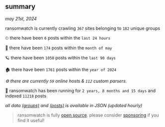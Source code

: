 
## summary
_may 21st, 2024_

ransomwatch is currently crawling `367` sites belonging to `182` unique groups

⏲ there have been `6` posts within the `last 24 hours`

🦈 there have been `174` posts within the `month of may`

🪐 there have been `1050` posts within the `last 90 days`

🏚 there have been `1761` posts within the `year of 2024`

_⚙️ there are currently `59` online hosts & `112` custom parsers._

🦕 ransomwatch has been running for `2 years, 8 months and 15 days` and indexed `11218` posts

_all data  [(groups)](http://ransomwhat.telemetry.ltd/groups) and [(posts)](http://ransomwhat.telemetry.ltd/posts) is available in JSON (updated hourly)_

> ransomwatch is fully [open source](https://github.com/joshhighet/ransomwatch#ransomwatch--). please consider [sponsoring](https://github.com/sponsors/joshhighet) if you find it useful!
